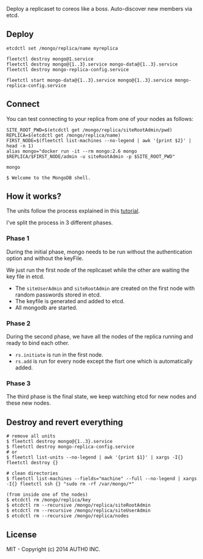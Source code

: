 Deploy a replicaset to coreos like a boss.
Auto-discover new members via etcd.

## Deploy

```
etcdctl set /mongo/replica/name myreplica

fleetctl destroy mongo@1.service
fleetctl destroy mongo@{1..3}.service mongo-data@{1..3}.service
fleetctl destroy mongo-replica-config.service 

fleetctl start mongo-data@{1..3}.service mongo@{1..3}.service mongo-replica-config.service
```

## Connect

You can test connecting to your replica from one of your nodes as follows:

```
SITE_ROOT_PWD=$(etcdctl get /mongo/replica/siteRootAdmin/pwd)
REPLICA=$(etcdctl get /mongo/replica/name)
FIRST_NODE=$(fleetctl list-machines --no-legend | awk '{print $2}' | head -n 1)
alias mongo="docker run -it --rm mongo:2.6 mongo $REPLICA/$FIRST_NODE/admin -u siteRootAdmin -p $SITE_ROOT_PWD"

mongo

$ Welcome to the MongoDB shell.
```

## How it works?

The units follow the process explained in this [tutorial](http://docs.mongodb.org/manual/tutorial/deploy-replica-set-with-auth/).

I've split the process in 3 different phases.

### Phase 1

During the initial phase, mongo needs to be run without the authentication option and without the keyFile.

We just run the first node of the replicaset while the other are waiting the key file in etcd.

-  The `siteUserAdmin` and `siteRootAdmin` are created on the first node with random passwords stored in etcd.
-  The keyfile is generated and added to etcd.
-  All mongodb are started.

### Phase 2

During the second phase, we have all the nodes of the replica running and ready to bind each other.

-  `rs.initiate` is run in the first node.
-  `rs.add` is run for every node except the fisrt one which is automatically added.

### Phase 3

The third phase is the final state, we keep watching etcd for new nodes and these new nodes.

## Destroy and revert everything

```
# remove all units
$ fleetctl destroy mongo@{1..3}.service
$ fleetctl destroy mongo-replica-config.service
# or
$ fleetctl list-units --no-legend | awk '{print $1}' | xargs -I{} fleetctl destroy {}

# clean directories
$ fleetctl list-machines --fields="machine" --full --no-legend | xargs -I{} fleetctl ssh {} "sudo rm -rf /var/mongo/*"

(from inside one of the nodes)
$ etcdctl rm /mongo/replica/key
$ etcdctl rm --recursive /mongo/replica/siteRootAdmin
$ etcdctl rm --recursive /mongo/replica/siteUserAdmin
$ etcdctl rm --recursive /mongo/replica/nodes
```

## License

MIT - Copyright (c) 2014 AUTH0 INC.